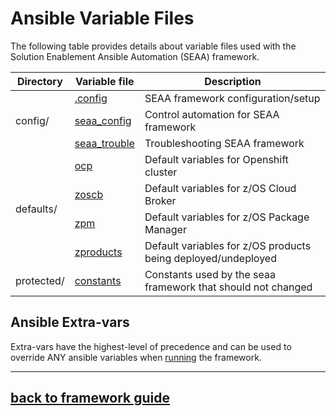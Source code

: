 # Ansible Variable Files
The following table provides details about variable files used with the Solution Enablement Ansible Automation (SEAA) framework.

<!--# Ansible Config
- sample.ansible.cfg - edited this file, renamed to .ansible.cfg and saved to your home directory or ansible.cfg and save to directory playbook
-->
<table>
<thead>
  <tr>
    <th>Directory</th>
    <th>Variable file</th>
    <th>Description</th>
  </tr>
</thead>
<tbody>
  <tr>
    <td rowspan="3">config/</td>
    <td><a href="https://github.com/IBM/zmodstack-solutions/blob/main/ibm/seaa/ansible/variables/config/.config">.config</a>     </td>
    <td>SEAA framework configuration/setup</td>
  </tr>
  <tr><td><a href="https://github.com/IBM/zmodstack-solutions/blob/main/ibm/seaa/ansible/variables/config/seaa_config.yaml">seaa_config</a></td>
    <td>Control automation for SEAA framework</td></tr>
	<tr><td><a href="https://github.com/IBM/zmodstack-solutions/blob/main/ibm/seaa/ansible/variables/config/seaa_config.yaml">seaa_trouble</a></td>
    <td>Troubleshooting SEAA framework</td></tr>
<tr>
    <td rowspan="4">defaults/</td>
    <td><a href="https://github.com/IBM/zmodstack-solutions/blob/main/ibm/seaa/ansible/variables/defaults/ocp.yaml">ocp</a>     </td>
    <td>Default variables for Openshift cluster</td>
  </tr>
  <tr><td><a href="https://github.com/IBM/zmodstack-solutions/blob/main/ibm/seaa/ansible/variables/defaults/zoscb.yaml">zoscb</a></td>
    <td>Default variables for z/OS Cloud Broker</td></tr>
	<tr><td><a href="https://github.com/IBM/zmodstack-solutions/blob/main/ibm/seaa/ansible/variables/defaults/zpm.yaml">zpm</a></td>
    <td>Default variables for z/OS Package Manager</td></tr>
	<tr><td><a href="https://github.com/IBM/zmodstack-solutions/blob/main/ibm/seaa/ansible/variables/defaults/zproducts.yaml">zproducts</a></td>
    <td>Default variables for z/OS products being deployed/undeployed</td></tr>
<tr>
	<td>protected/</td>
	<td><a href="https://github.com/IBM/zmodstack-solutions/blob/main/ibm/seaa/ansible/variables/protected/constants.yaml">constants</a></td>
    <td>Constants used by the seaa framework that should not changed</td></tr>
	</tbody>
	</table>
<!-- - config/
	- [.config](config/.config) - SEAA framework configuration/setup
	- [seaa_config](config/seaa_config.yaml) - Control automation for SEAA framework
	- [seaa_trouble](config/seaa_trouble.yaml) - Troubleshooting SEAA framework -->

<!-- - defaults/
	- [ocp](defaults/ocp.yaml) - Default variables for Openshift cluster

	- [zoscb](defaults/zoscb.yaml) - Default variables for z cloud broker

	- [zpm](defaults/zpm.yaml) - Default variables for zos package manager

	- [zproducts](defaults/zproducts.yaml) - Default variables for zos products being deployed/undeployed -->

<!-- - protected/
	- [constants](protected/constants.yaml) - Constants used by the seaa framework that should not changed -->

## Ansible Extra-vars
Extra-vars have the highest-level of precedence and can be used to override ANY ansible variables when [running](https://docs.ansible.com/ansible/latest/user_guide/playbooks_variables.html#defining-variables-at-runtime) the framework.

---
## [back to framework guide](/docs/guide/README.md)
